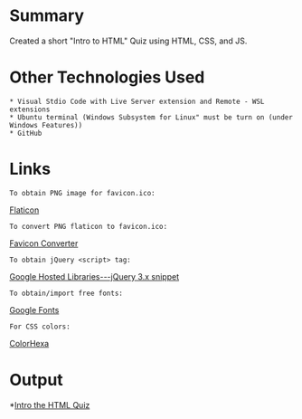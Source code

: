 # Summary
Created a short "Intro to HTML" Quiz using HTML, CSS, and JS.


# Other Technologies Used
    * Visual Stdio Code with Live Server extension and Remote - WSL extensions
    * Ubuntu terminal (Windows Subsystem for Linux" must be turn on (under Windows Features))
    * GitHub

# Links 

    To obtain PNG image for favicon.ico:
 [Flaticon](https://www.flaticon.com/)

    To convert PNG flaticon to favicon.ico:
 [Favicon Converter](https://favicon.io/favicon-converter/)

    To obtain jQuery <script> tag:
 [Google Hosted Libraries---jQuery 3.x snippet](https://developers.google.com/speed/libraries#jquery)

    To obtain/import free fonts:
 [Google Fonts](https://fonts.google.com/)

    For CSS colors:
 [ColorHexa](https://www.colorhexa.com/color-names)


# Output 
*[Intro the HTML Quiz](https://jennym0715.github.io/)
